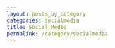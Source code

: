 ```yaml
---
layout: posts_by_category
categories: socialmedia
title: Social Media
permalink: /category/socialmedia
---
```

